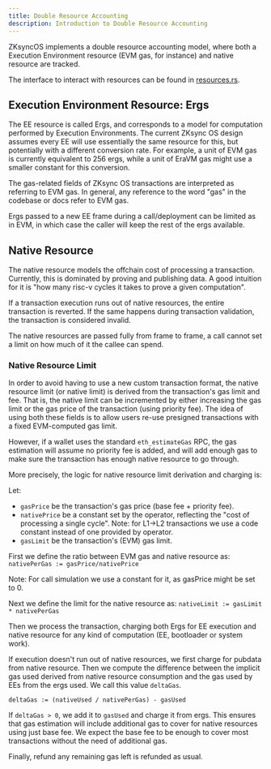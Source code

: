 ```yaml
---
title: Double Resource Accounting
description: Introduction to Double Resource Accounting
---
```


ZKsyncOS implements a double resource accounting model, where both a Execution Environment resource (EVM gas, for instance) and native resource are tracked.

The interface to interact with resources can be found in [resources.rs](https://github.com/matter-labs/zksync-os/blob/main/zk_ee/src/system/resources.rs).

## Execution Environment Resource: Ergs

The EE resource is called Ergs, and corresponds to a model for computation performed by Execution Environments.
The current ZKsync OS design assumes every EE will use essentially the same resource for this, but potentially with a different conversion rate.
For example, a unit of EVM gas is currently equivalent to 256 ergs, while a unit of EraVM gas might use a smaller constant for this conversion.

The gas-related fields of ZKsync OS transactions are interpreted as referring to EVM gas.
In general, any reference to the word "gas" in the codebase or docs refer to EVM gas.

Ergs passed to a new EE frame during a call/deployment can be limited as in EVM, in which case the caller will keep the rest of the ergs available.

## Native Resource

The native resource models the offchain cost of processing a transaction. Currently, this is dominated by proving and publishing data.
A good intuition for it is "how many risc-v cycles it takes to prove a given computation".

If a transaction execution runs out of native resources, the entire transaction is reverted.
If the same happens during transaction validation, the transaction is considered invalid.

The native resources are passed fully from frame to frame, a call cannot set a limit on how much of it the callee can spend.

### Native Resource Limit

In order to avoid having to use a new custom transaction format, the native resource limit (or native limit) is derived
from the transaction's gas limit and fee. That is, the native limit can be incremented by either increasing the gas limit
or the gas price of the transaction (using priority fee). The idea of using both these fields is to allow users re-use presigned transactions
with a fixed EVM-computed gas limit.

However, if a wallet uses the standard `eth_estimateGas` RPC, the gas estimation will assume no priority fee is added,
and will add enough gas to make sure the transaction has enough native resource to go through.

More precisely, the logic for native resource limit derivation and charging is:

Let:

- `gasPrice` be the transaction's gas price (base fee + priority fee).
- `nativePrice` be a constant set by the operator, reflecting the "cost of processing a single cycle".
Note: for L1->L2 transactions we use a code constant instead of one provided by operator.
- `gasLimit` be the transaction's (EVM) gas limit.

First we define the ratio between EVM gas and native resource as: `nativePerGas := gasPrice/nativePrice`

Note: For call simulation we use a constant for it, as gasPrice might be set to 0.

Next we define the limit for the native resource as: `nativeLimit := gasLimit * nativePerGas`

Then we process the transaction, charging both Ergs for EE execution and native resource for any kind of computation (EE, bootloader or system work).

If execution doesn't run out of native resources, we first charge for pubdata from native resource.
Then we compute the difference between the implicit gas used derived from native resource consumption and the gas used by EEs from the ergs used.
We call this value `deltaGas`.

`deltaGas := (nativeUsed / nativePerGas) - gasUsed`

If `deltaGas > 0`, we add it to `gasUsed` and charge it from ergs. This ensures that gas estimation will include additional gas to cover for
native resources using just base fee. We expect the base fee to be enough to cover most transactions without the need of additional gas.

Finally, refund any remaining gas left is refunded as usual.
